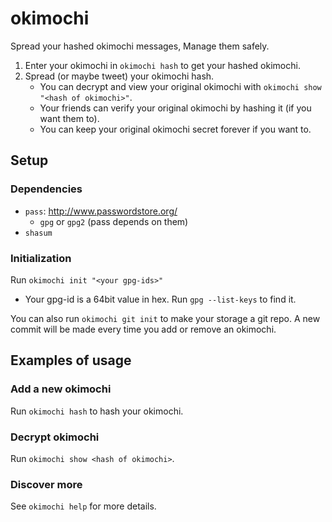 # okimochi

Spread your hashed okimochi messages, Manage them safely.

1. Enter your okimochi in `okimochi hash` to get your hashed okimochi.
2. Spread (or maybe tweet) your okimochi hash. 
    + You can decrypt and view your original okimochi with `okimochi show "<hash of okimochi>"`.
    + Your friends can verify your original okimochi by hashing it (if you want them to).
    + You can keep your original okimochi secret forever if you want to.

## Setup

### Dependencies

- `pass`: http://www.passwordstore.org/
    - `gpg` or `gpg2` (pass depends on them)
- `shasum`

### Initialization

Run `okimochi init "<your gpg-ids>"`

+ Your gpg-id is a 64bit value in hex. Run `gpg --list-keys` to find it.

You can also run `okimochi git init` to make your storage a git repo.
A new commit will be made every time you add or remove an okimochi.

## Examples of usage

### Add a new okimochi

Run `okimochi hash` to hash your okimochi.

### Decrypt okimochi

Run `okimochi show <hash of okimochi>`.

### Discover more

See `okimochi help` for more details.
